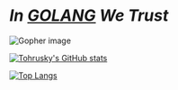 # ***In [GOLANG](https://go.dev) We Trust***

![Gopher image](https://golang.org/doc/gopher/fiveyears.jpg)

[![Tohrusky's GitHub stats](https://github-readme-stats.vercel.app/api?username=Tohrusky&show_icons=true&include_all_commits=true)](https://github.com/anuraghazra/github-readme-stats)

[![Top Langs](https://github-readme-stats.vercel.app/api/top-langs/?username=Tohrusky&layout=compact)](https://github.com/anuraghazra/github-readme-stats)
